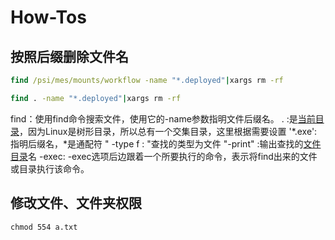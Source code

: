 # How-Tos

## 按照后缀删除文件名

``` cmd
find /psi/mes/mounts/workflow -name "*.deployed"|xargs rm -rf
```

```cmd
find . -name "*.deployed"|xargs rm -rf
```

find：使用find命令搜索文件，使用它的-name参数指明文件后缀名。
. :是[当前目录](https://www.baidu.com/s?wd=%E5%BD%93%E5%89%8D%E7%9B%AE%E5%BD%95&tn=SE_PcZhidaonwhc_ngpagmjz&rsv_dl=gh_pc_zhidao)，因为Linux是树形目录，所以总有一个交集目录，这里根据需要设置
'*.exe': 指明后缀名，*是通配符
" -type f : "查找的类型为文件
"-print" :输出查找的[文件目录](https://www.baidu.com/s?wd=%E6%96%87%E4%BB%B6%E7%9B%AE%E5%BD%95&tn=SE_PcZhidaonwhc_ngpagmjz&rsv_dl=gh_pc_zhidao)名
-exec: -exec选项后边跟着一个所要执行的命令，表示将find出来的文件或目录执行该命令。

## 修改文件、文件夹权限

```cmd
chmod 554 a.txt
```

